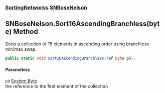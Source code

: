 ### [SortingNetworks](SortingNetworks.md 'SortingNetworks').[SNBoseNelson](SortingNetworks_SNBoseNelson.md 'SortingNetworks.SNBoseNelson')
## SNBoseNelson.Sort16AscendingBranchless(byte) Method
Sorts a collection of 16 elements in ascending order using branchless min/max swap.  
```csharp
public static void Sort16AscendingBranchless(ref byte p0);
```
#### Parameters
<a name='SortingNetworks_SNBoseNelson_Sort16AscendingBranchless(byte)_p0'></a>
`p0` [System.Byte](https://docs.microsoft.com/en-us/dotnet/api/System.Byte 'System.Byte')  
the reference to the first element of the collection
  
